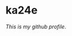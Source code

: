 # ka24e
*This is my github profile*.
<!---
ka24e/ka24e is a ✨ special ✨ repository because its `README.md` (this file) appears on your GitHub profile.
You can click the Preview link to take a look at your changes.
--->
